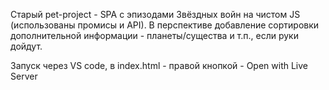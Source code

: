Старый pet-project - SPA с эпизодами Звёздных войн на чистом JS (использованы промисы и API).
В перспективе добавление сортировки дополнительной информации - планеты/существа и т.п., если руки дойдут.

Запуск через VS code, в index.html - правой кнопкой - Open with Live Server
